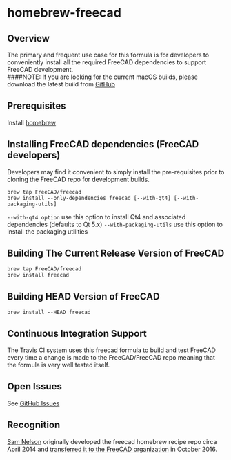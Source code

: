 # homebrew-freecad

## Overview
The primary and frequent use case for this formula is for developers to conveniently install all the required FreeCAD dependencies to support FreeCAD development.  
####NOTE: If you are looking for the current macOS builds, please download the latest build from [GitHub](https://github.com/FreeCAD/FreeCAD/releases)

## Prerequisites
Install [homebrew](http://brew.sh)

## Installing FreeCAD dependencies (FreeCAD developers)
Developers may find it convenient to simply install the pre-requisites prior to cloning the FreeCAD repo for development builds.

    brew tap FreeCAD/freecad
    brew install --only-dependencies freecad [--with-qt4] [--with-packaging-utils]


`--with-qt4 option` use this option to install Qt4 and associated dependencies (defaults to Qt 5.x)
`--with-packaging-utils` use this option to install the packaging utilities

## Building The Current Release Version of FreeCAD

    brew tap FreeCAD/freecad
    brew install freecad

## Building HEAD Version of FreeCAD

    brew install --HEAD freecad

## Continuous Integration Support
The Travis CI system uses this freecad formula to build and test FreeCAD every time
a change is made to the FreeCAD/FreeCAD repo meaning that the formula is very well
tested itself.

## Open Issues
See [GitHub Issues](https://github.com/FreeCAD/homebrew-freecad/issues)

## Recognition

[Sam Nelson](https://github.com/sanelson) originally developed the freecad homebrew recipe repo circa April 2014 
and [transferred it to the FreeCAD organization](https://github.com/FreeCAD/homebrew-freecad/issues/20) in October 2016.
